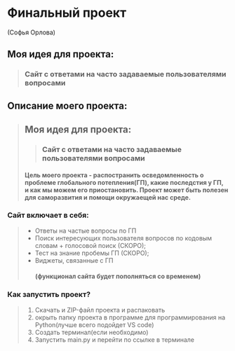 # Финальный проект
(Софья Орлова)
## Моя идея для проекта:
> ### Сайт с ответами на часто задаваемые пользователями вопросами
## Описание моего проекта:
> ## Моя идея для проекта:
> > ### Сайт с ответами на часто задаваемые пользователями вопросами
> #### Цель моего проекта - распостранить осведомленность о проблеме глобального потепления(ГП), какие последстия у ГП, и как мы можем его приостановить. Проект может быть полезен для саморазвития и помощи окружаещей нас среде.
### Сайт включает в себя:
> - Ответы на частые вопросы по ГП
> - Поиск интересующих пользователя вопросов по кодовым словам + голосовой поиск (СКОРО);
> - Тест на знание пробемы ГП (СКОРО);
> - Виджеты, связанные с ГП
>   #### (функционал сайта будет пополняться со временем)
### Как запустить проект?
> 1. Скачать и ZIP-файл проекта и распаковать
> 2. окрыть папку проекта в программе для программирования на Python(лучше всего подойдет VS code)
> 3. Создать терминал(если необходимо)
> 4. Запустить main.py и перейти по ссылке в терминале

